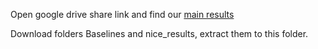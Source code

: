 Open google drive share link and find our [main results](https://drive.google.com/drive/folders/14xEXZzpTATcbS363mOG4_Z3Mhz2ZV3Mj?usp=drive_link)

Download folders Baselines and nice_results, extract them to this folder.